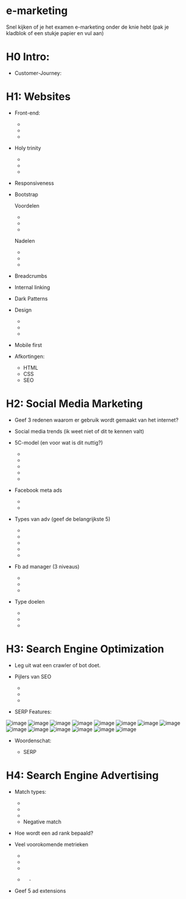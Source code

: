 # e-marketing
Snel kijken of je het examen e-marketing onder de knie hebt
(pak je kladblok of een stukje papier en vul aan)

# H0 Intro:

* Customer-Journey:


# H1: Websites

* Front-end:
  
	-
	-
	-

* Holy trinity
  
	-
	-
	-

* Responsiveness

* Bootstrap
  
	Voordelen

	-
	-
	-
	Nadelen

	-
	-
	-

* Breadcrumbs

* Internal linking

* Dark Patterns

* Design
  
	-
	-
	-

* Mobile first

* Afkortingen:
  
	- HTML
 	- CSS
  	- SEO  	


# H2: Social Media Marketing


* Geef 3 redenen waarom er gebruik wordt gemaakt van het internet?

* Social media trends (ik weet niet of dit te kennen valt)

* 5C-model (en voor wat is dit nuttig?)

	-
	-
	-	
	-
	-

* Facebook meta ads

  	-
  	-

* Types van adv (geef de belangrijkste 5)

 	-
	-
	-	
	-
	-

* Fb ad manager (3 niveaus)

   	-
	-
	-


* Type doelen

   	-
	-
	-


# H3: Search Engine Optimization

* Leg uit wat een crawler of bot doet.

* Pijlers van SEO
  
  	-
  	-
  	-

* SERP Features:

![image](https://github.com/user-attachments/assets/abcef1c6-72ba-45ba-a598-aa1b8fd9c532)
![image](https://github.com/user-attachments/assets/d3cbd04b-90a4-4533-955c-ff7824971a4e)
![image](https://github.com/user-attachments/assets/abf95377-c5bc-41ae-82e3-20cbe494a2c3)
![image](https://github.com/user-attachments/assets/21261085-a890-4b5c-8486-12c2f784690a)
![image](https://github.com/user-attachments/assets/46994ef3-4b9a-4a5f-a86f-b16a807161f7)
![image](https://github.com/user-attachments/assets/47b22e7e-8179-45f7-a617-8f751238a15c)
![image](https://github.com/user-attachments/assets/d8d9b914-5891-43b4-9ed3-79d88dddeced)
![image](https://github.com/user-attachments/assets/39987c64-04d1-4699-a78f-082d9e3f5eb8)
![image](https://github.com/user-attachments/assets/10912e6c-acff-4f80-b384-944b80400117)
![image](https://github.com/user-attachments/assets/43edcd6f-4963-4440-aa42-47161ea529b4)
![image](https://github.com/user-attachments/assets/ecacaf6c-bb31-41ff-a7fb-3a7c121ff395)
![image](https://github.com/user-attachments/assets/090e5d73-9c87-4f70-8d1c-36d1b4dd2750)
![image](https://github.com/user-attachments/assets/e8272d7f-01e6-4126-a564-9ffe6d5fc2e2)
![image](https://github.com/user-attachments/assets/60d01488-0d7f-45d0-83ad-2dbc0ca72db3)

  

* Woordenschat:
  
  	- SERP


# H4: Search Engine Advertising

* Match types:

  	-
  	-
  	-
  	- Negative match
 
* Hoe wordt een ad rank bepaald?

* Veel voorokomende metrieken

  	-
  	-
  	-
  	-     	-

* Geef 5 ad extensions
